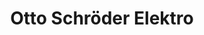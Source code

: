 ---
title: "Otto Schröder Elektro"
url: /schneverdingen/otto-schroeder-elektro/
shop: Elektronik
---